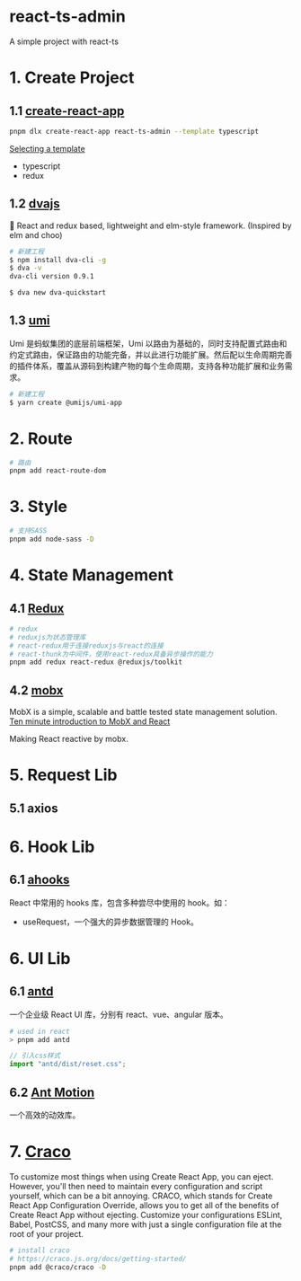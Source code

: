 # react-ts-admin

A simple project with react-ts

# 1. Create Project

## 1.1 [create-react-app](https://create-react-app.dev/docs/getting-started)

```bash
pnpm dlx create-react-app react-ts-admin --template typescript
```

[Selecting a template](https://create-react-app.dev/docs/getting-started#selecting-a-template)

- typescript
- redux

## 1.2 [dvajs](https://github.com/dvajs/dva)

🌱 React and redux based, lightweight and elm-style framework. (Inspired by elm and choo)

```bash
# 新建工程
$ npm install dva-cli -g
$ dva -v
dva-cli version 0.9.1

$ dva new dva-quickstart
```

## 1.3 [umi](https://v3.umijs.org/zh-CN/docs)

Umi 是蚂蚁集团的底层前端框架，Umi 以路由为基础的，同时支持配置式路由和约定式路由，保证路由的功能完备，并以此进行功能扩展。然后配以生命周期完善的插件体系，覆盖从源码到构建产物的每个生命周期，支持各种功能扩展和业务需求。

```bash
# 新建工程
$ yarn create @umijs/umi-app
```

# 2. Route

```bash
# 路由
pnpm add react-route-dom
```

# 3. Style

```bash
# 支持SASS
pnpm add node-sass -D
```

# 4. State Management

## 4.1 [Redux](https://cn.redux.js.org/introduction/getting-started/)

```bash
# redux
# reduxjs为状态管理库
# react-redux用于连接reduxjs与react的连接
# react-thunk为中间件，使用react-redux具备异步操作的能力
pnpm add redux react-redux @reduxjs/toolkit
```

## 4.2 [mobx](https://www.mobxjs.com/)

MobX is a simple, scalable and battle tested state management solution. [Ten minute introduction to MobX and React](https://mobx.js.org/getting-started)

Making React reactive by mobx.

# 5. Request Lib

## 5.1 axios

# 6. Hook Lib

## 6.1 [ahooks](https://ahooks.js.org/zh-CN/hooks/use-request/index)

React 中常用的 hooks 库，包含多种尝尽中使用的 hook。如：

- useRequest，一个强大的异步数据管理的 Hook。

# 6. UI Lib

## 6.1 [antd](https://ant.design/components/overview-cn)

一个企业级 React UI 库，分别有 react、vue、angular 版本。

```bash
# used in react
> pnpm add antd
```

```ts
// 引入css样式
import "antd/dist/reset.css";
```

## 6.2 [Ant Motion](https://motion.ant.design/index-cn)

一个高效的动效库。

# 7. [Craco](https://craco.js.org/)

To customize most things when using Create React App, you can eject. However, you'll then need to maintain every configuration and script yourself, which can be a bit annoying. CRACO, which stands for Create React App Configuration Override, allows you to get all of the benefits of Create React App without ejecting. Customize your configurations ESLint, Babel, PostCSS, and many more with just a single configuration file at the root of your project.

```bash
# install craco
# https://craco.js.org/docs/getting-started/
pnpm add @craco/craco -D
```

